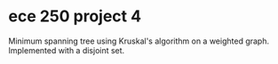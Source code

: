 # ece 250 project 4
Minimum spanning tree using Kruskal's algorithm on a weighted graph. Implemented with a disjoint set. 
